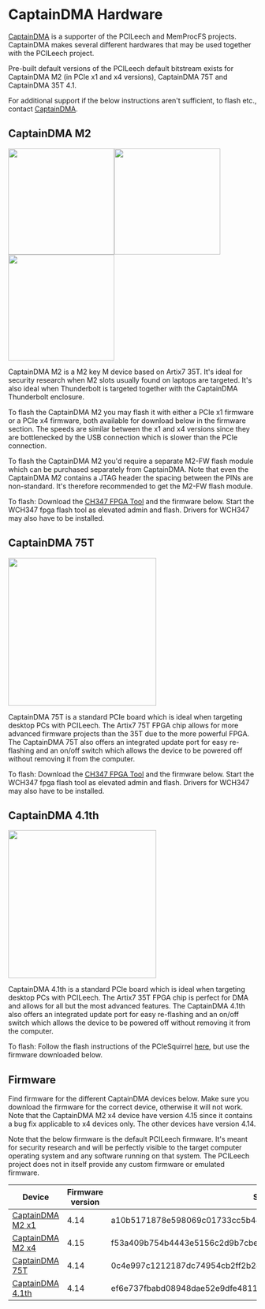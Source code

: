 # CaptainDMA Hardware

[CaptainDMA](https://www.captaindma.com/) is a supporter of the PCILeech and MemProcFS projects. CaptainDMA makes several different hardwares that may be used together with the PCILeech project.

Pre-built default versions of the PCILeech default bitstream exists for CaptainDMA M2 (in PCIe x1 and x4 versions), CaptainDMA 75T and CaptainDMA 35T 4.1.

For additional support if the below instructions aren't sufficient, to flash etc., contact [CaptainDMA](https://www.captaindma.com/).



## CaptainDMA M2

<img src="https://gist.githubusercontent.com/ufrisk/c5ba7b360335a13bbac2515e5e7bb9d7/raw/91288318c4824ba73a25bb1320b7b970dab9a243/captaindma_m2_2.png" height="215"/><img src="https://gist.githubusercontent.com/ufrisk/c5ba7b360335a13bbac2515e5e7bb9d7/raw/7632ff874708db8ce94ab3f262e09e04ff90992c/captaindma_m2_tb.png" height="215"/><img src="https://gist.githubusercontent.com/ufrisk/c5ba7b360335a13bbac2515e5e7bb9d7/raw/7632ff874708db8ce94ab3f262e09e04ff90992c/captaindma_m2_h.png" height="215"/>

CaptainDMA M2 is a M2 key M device based on Artix7 35T. It's ideal for security research when M2 slots usually found on laptops are targeted. It's also ideal when Thunderbolt is targeted together with the CaptainDMA Thunderbolt enclosure.

To flash the CaptainDMA M2 you may flash it with either a PCIe x1 firmware or a PCIe x4 firmware, both available for download below in the firmware section. The speeds are similar between the x1 and x4 versions since they are bottlenecked by the USB connection which is slower than the PCIe connection.

To flash the CaptainDMA M2 you'd require a separate M2-FW flash module which can be purchased separately from CaptainDMA. Note that even the CaptainDMA M2 contains a JTAG header the spacing between the PINs are non-standard. It's therefore recommended to get the M2-FW flash module.

To flash: Download the [CH347 FPGA Tool](https://github.com/WCHSoftGroup/ch347/releases/tag/CH347_OpenOCD_Release) and the firmware below. Start the WCH347 fpga flash tool as elevated admin and flash. Drivers for WCH347 may also have to be installed.



## CaptainDMA 75T

<img src="https://gist.githubusercontent.com/ufrisk/c5ba7b360335a13bbac2515e5e7bb9d7/raw/7632ff874708db8ce94ab3f262e09e04ff90992c/captaindma_75t.png" height="300"/>

CaptainDMA 75T is a standard PCIe board which is ideal when targeting desktop PCs with PCILeech. The Artix7 75T FPGA chip allows for more advanced firmware projects than the 35T due to the more powerful FPGA. The CaptainDMA 75T also offers an integrated update port for easy re-flashing and an on/off switch which allows the device to be powered off without removing it from the computer.

To flash: Download the [CH347 FPGA Tool](https://github.com/WCHSoftGroup/ch347/releases/tag/CH347_OpenOCD_Release) and the firmware below. Start the WCH347 fpga flash tool as elevated admin and flash. Drivers for WCH347 may also have to be installed.



## CaptainDMA 4.1th

<img src="https://gist.githubusercontent.com/ufrisk/c5ba7b360335a13bbac2515e5e7bb9d7/raw/7632ff874708db8ce94ab3f262e09e04ff90992c/captaindma_4_1.png" height="300"/>

CaptainDMA 4.1th is a standard PCIe board which is ideal when targeting desktop PCs with PCILeech. The Artix7 35T FPGA chip is perfect for DMA and allows for all but the most advanced features. The CaptainDMA 4.1th also offers an integrated update port for easy re-flashing and an on/off switch which allows the device to be powered off without removing it from the computer.

To flash: Follow the flash instructions of the PCIeSquirrel [here](https://github.com/ufrisk/pcileech-fpga/blob/master/PCIeSquirrel/readme.md), but use the firmware downloaded below.



## Firmware

Find firmware for the different CaptainDMA devices below. Make sure you download the firmware for the correct device, otherwise it will not work. Note that the CaptainDMA M2 x4 device have version 4.15 since it contains a bug fix applicable to x4 devices only. The other devices have version 4.14.

Note that the below firmware is the default PCILeech firmware. It's meant for security research and will be perfectly visible to the target computer operating system and any software running on that system. The PCILeech project does not in itself provide any custom firmware or emulated firmware.

| Device                                                                                        | Firmware version | SHA256                                                           | FPGA Project  |
| --------------------------------------------------------------------------------------------- | ---------------- | ---------------------------------------------------------------- | ------------- |
| [CaptainDMA M2 x1](https://mega.nz/file/xfRVSYRa#wMtat6ofhrje9Sj92Mzkj0SoPGAxOkh-npO11OZeI5A) | 4.14             | a10b5171878e598069c01733cc5b48cdee7d77b0d48c072f7e88e21372e60d95 | [35t325_x1](https://github.com/ufrisk/pcileech-fpga-dev/tree/master/CaptainDMA/35t325_x1) |
| [CaptainDMA M2 x4](https://mega.nz/file/wSQlgZ7I#WqqZ4jskXqePwFTByXRYMoecB7LviRfPivZJ2926-9s) | 4.15             | f53a409b754b4443e5156c2d9b7cbe62f5bbdcf9ca3d5ba243174f9d4b073073 | [35t325_x4](https://github.com/ufrisk/pcileech-fpga-dev/tree/master/CaptainDMA/35t325_x4) |
| [CaptainDMA 75T](https://mega.nz/file/YLgU3ZbB#ZQbaMbv-Evus2jF6NDJ8I0-tVrNudiwmq5QFuAsC9Ps)   | 4.14             | 0c4e997c1212187dc74954cb2ff2b24ce2397831e6662b942ffba62f9077c503 | [75t484_x1](https://github.com/ufrisk/pcileech-fpga-dev/tree/master/CaptainDMA/75t484_x1) |
| [CaptainDMA 4.1th](https://mega.nz/file/9PpSmBqR#Mphh6YcmGqz8tiKySOAOvJeLaLlMN7L_7enoMxWbENw) | 4.14             | ef6e737fbabd08948dae52e9dfe4811f6792739e5827a308275648adabef85ab | [35t484_x1](https://github.com/ufrisk/pcileech-fpga-dev/tree/master/CaptainDMA/35t484_x1) |
